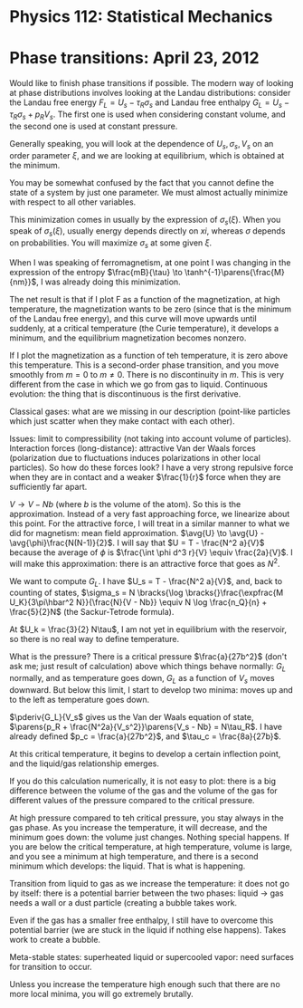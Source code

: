 Physics 112: Statistical Mechanics
==================================
Phase transitions: April 23, 2012
=================================

Would like to finish phase transitions if possible. The modern way of
looking at phase distributions involves looking at the Landau
distributions: consider the Landau free energy $F_L = U_s - \tau_R
\sigma_s$ and Landau free enthalpy $G_L = U_s - \tau_R\sigma_s + p_R
V_s$. The first one is used when considering constant volume, and the
second one is used at constant pressure.

Generally speaking, you will look at the dependence of $U_s, \sigma_s, V_s$
on an order parameter $\xi$, and we are looking at equilibrium, which is
obtained at the minimum.

You may be somewhat confused by the fact that you cannot define the state
of a system by just one parameter. We must almost actually minimize with
respect to all other variables.

This minimization comes in usually by the expression of $\sigma_s
(\xi)$. When you speak of $\sigma_s(\xi)$, usually energy depends directly
on $xi$, whereas $\sigma$ depends on probabilities. You will maximize
$\sigma_s$ at some given $\xi$.

When I was speaking of ferromagnetism, at one point I was changing in the
expression of the entropy $\frac{mB}{\tau} \to \tanh^{-1}\parens{\frac{M}
{nm}}$, I was already doing this minimization.

The net result is that if I plot F as a function of the magnetization, at
high temperature, the magnetization wants to be zero (since that is the
minimum of the Landau free energy), and this curve will move upwards until
suddenly, at a critical temperature (the Curie temperature), it develops a
minimum, and the equilibrium magnetization becomes nonzero.

If I plot the magnetization as a function of teh temperature, it is zero
above this temperature. This is a second-order phase transition, and you
move smoothly from $m=0$ to $m \neq 0$. There is no discontinuity in
$m$. This is very different from the case in which we go from gas to
liquid. Continuous evolution: the thing that is discontinuous is the first
derivative.

Classical gases: what are we missing in our description (point-like
particles which just scatter when they make contact with each other).

Issues: limit to compressibility (not taking into account volume of
particles). Interaction forces (long-distance): attractive Van der Waals
forces (polarization due to fluctuations induces polarizations in other
local particles). So how do these forces look? I have a very strong
repulsive force when they are in contact and a weaker $\frac{1}{r}$ force
when they are sufficiently far apart.

$V \to V - Nb$ (where $b$ is the volume of the atom). So this is the
approximation. Instead of a very fast approaching force, we linearize about
this point. For the attractive force, I will treat in a similar manner to
what we did for magnetism: mean field approximation. $\avg{U} \to \avg{U} -
\avg{\phi}\frac{N(N-1)}{2}$. I will say that $U = T - \frac{N^2 a}{V}$
because the average of $\phi$ is $\frac{\int \phi d^3 r}{V} \equiv
\frac{2a}{V}$. I will make this approximation: there is an attractive force
that goes as $N^2$.

We want to compute $G_L$. I have $U_s = T - \frac{N^2 a}{V}$, and, back to
counting of states, $\sigma_s = N \bracks{\log \bracks{}\frac{\expfrac{M
U_K}{3\pi\hbar^2 N}}{\frac{N}{V - Nb}} \equiv N \log \frac{n_Q}{n} +
\frac{5}{2}N$ (the Sackur-Tetrode formula).

At $U_k = \frac{3}{2} N\tau$, I am not yet in equilibrium with the
reservoir, so there is no real way to define temperature.

What is the pressure? There is a critical pressure $\frac{a}{27b^2}$ (don't
ask me; just result of calculation) above which things behave normally:
$G_L$ normally, and as temperature goes down, $G_L$ as a function of $V_s$
moves downward. But below this limit, I start to develop two minima: moves
up and to the left as temperature goes down.

$\pderiv{G_L}{V_s$ gives us the Van der Waals equation of state,
$\parens{p_R + \frac{N^2a}{V_s^2}}\parens{V_s - Nb} = N\tau_R$. I have
already defined $p_c = \frac{a}{27b^2}$, and $\tau_c = \frac{8a}{27b}$.

At this critical temperature, it begins to develop a certain inflection
point, and the liquid/gas relationship emerges.

If you do this calculation numerically, it is not easy to plot: there is a
big difference between the volume of the gas and the volume of the gas for
different values of the pressure compared to the critical pressure.

At high pressure compared to teh critical pressure, you stay always in the
gas phase. As you increase the temperature, it will decrease, and the
minimum goes down: the volume just changes. Nothing special happens. If you
are below the critical temperature, at high temperature, volume is large,
and you see a minimum at high temperature, and there is a second minimum
which develops: the liquid. That is what is happening.

Transition from liquid to gas as we increase the temperature: it does not
go by itself: there is a potential barrier between the two phases: liquid
$\to$ gas needs a wall or a dust particle (creating a bubble takes work.

Even if the gas has a smaller free enthalpy, I still have to overcome this
potential barrier (we are stuck in the liquid if nothing else
happens). Takes work to create a bubble.

Meta-stable states: superheated liquid or supercooled vapor: need surfaces
for transition to occur.

Unless you increase the temperature high enough such that there are no more
local minima, you will go extremely brutally.
